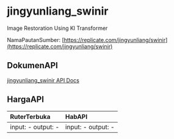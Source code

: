 # jingyunliang_swinir

Image Restoration Using Kl Transformer

NamaPautanSumber: [https://replicate.com/jingyunliang/swinir](https://replicate.com/jingyunliang/swinir)

## DokumenAPI

[jingyunliang_swinir API Docs](../apis/kl/jingyunliang_swinir.md)

## HargaAPI

| RuterTerbuka | HabAPI |
|:---|:---|
| input: - output: - | input: - output: - |
